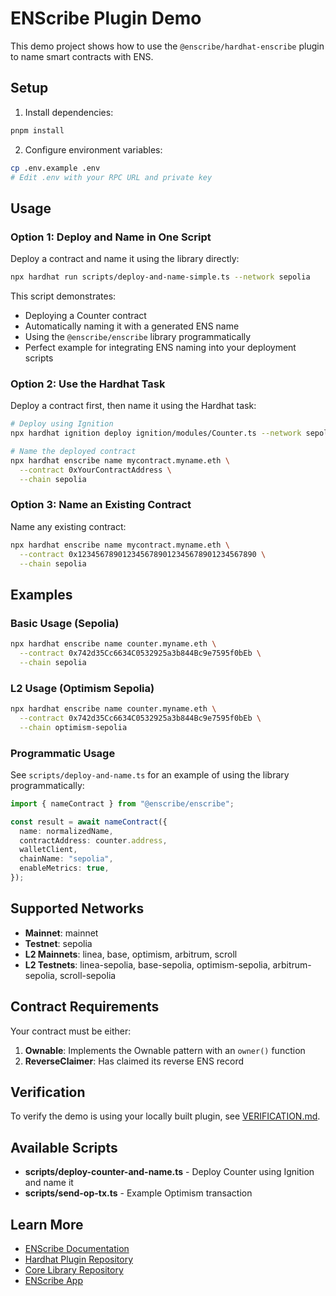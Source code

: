 # ENScribe Plugin Demo

This demo project shows how to use the `@enscribe/hardhat-enscribe` plugin to name smart contracts with ENS.

## Setup

1. Install dependencies:
```bash
pnpm install
```

2. Configure environment variables:
```bash
cp .env.example .env
# Edit .env with your RPC URL and private key
```

## Usage

### Option 1: Deploy and Name in One Script

Deploy a contract and name it using the library directly:

```bash
npx hardhat run scripts/deploy-and-name-simple.ts --network sepolia
```

This script demonstrates:
- Deploying a Counter contract
- Automatically naming it with a generated ENS name
- Using the `@enscribe/enscribe` library programmatically
- Perfect example for integrating ENS naming into your deployment scripts

### Option 2: Use the Hardhat Task

Deploy a contract first, then name it using the Hardhat task:

```bash
# Deploy using Ignition
npx hardhat ignition deploy ignition/modules/Counter.ts --network sepolia

# Name the deployed contract
npx hardhat enscribe name mycontract.myname.eth \
  --contract 0xYourContractAddress \
  --chain sepolia
```

### Option 3: Name an Existing Contract

Name any existing contract:

```bash
npx hardhat enscribe name mycontract.myname.eth \
  --contract 0x1234567890123456789012345678901234567890 \
  --chain sepolia
```

## Examples

### Basic Usage (Sepolia)

```bash
npx hardhat enscribe name counter.myname.eth \
  --contract 0x742d35Cc6634C0532925a3b844Bc9e7595f0bEb \
  --chain sepolia
```

### L2 Usage (Optimism Sepolia)

```bash
npx hardhat enscribe name counter.myname.eth \
  --contract 0x742d35Cc6634C0532925a3b844Bc9e7595f0bEb \
  --chain optimism-sepolia
```

### Programmatic Usage

See `scripts/deploy-and-name.ts` for an example of using the library programmatically:

```typescript
import { nameContract } from "@enscribe/enscribe";

const result = await nameContract({
  name: normalizedName,
  contractAddress: counter.address,
  walletClient,
  chainName: "sepolia",
  enableMetrics: true,
});
```

## Supported Networks

- **Mainnet**: mainnet
- **Testnet**: sepolia
- **L2 Mainnets**: linea, base, optimism, arbitrum, scroll
- **L2 Testnets**: linea-sepolia, base-sepolia, optimism-sepolia, arbitrum-sepolia, scroll-sepolia

## Contract Requirements

Your contract must be either:
1. **Ownable**: Implements the Ownable pattern with an `owner()` function
2. **ReverseClaimer**: Has claimed its reverse ENS record

## Verification

To verify the demo is using your locally built plugin, see [VERIFICATION.md](./VERIFICATION.md).

## Available Scripts

- **scripts/deploy-counter-and-name.ts** - Deploy Counter using Ignition and name it
- **scripts/send-op-tx.ts** - Example Optimism transaction

## Learn More

- [ENScribe Documentation](https://docs.enscribe.xyz)
- [Hardhat Plugin Repository](https://github.com/enscribexyz/hardhat-enscribe)
- [Core Library Repository](https://github.com/enscribexyz/enscribe-core)
- [ENScribe App](https://app.enscribe.xyz)
